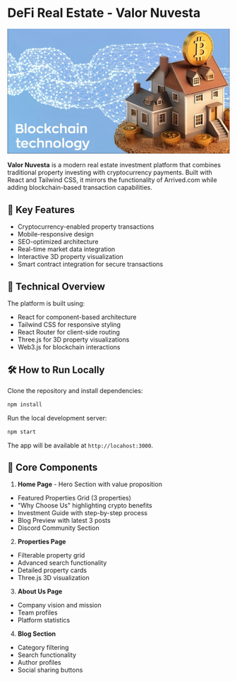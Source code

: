 # DeFi Real Estate - Valor Nuvesta


![Ads](./public/ads.png)

**Valor Nuvesta** is a modern real estate investment platform that combines traditional property investing with cryptocurrency payments. Built with React and Tailwind CSS, it mirrors the functionality of Arrived.com while adding blockchain-based transaction capabilities.

## 🚀 Key Features

- Cryptocurrency-enabled property transactions
- Mobile-responsive design
- SEO-optimized architecture
- Real-time market data integration
- Interactive 3D property visualization
- Smart contract integration for secure transactions

## 💼 Technical Overview

The platform is built using:

- React for component-based architecture
- Tailwind CSS for responsive styling
- React Router for client-side routing
- Three.js for 3D property visualizations
- Web3.js for blockchain interactions

## 🛠️ How to Run Locally

Clone the repository and install dependencies:

```bash
npm install
```

Run the local development server:

```bash
npm start
```

The app will be available at `http://locahost:3000`.

## 📌 Core Components

1. **Home Page** - Hero Section with value proposition

- Featured Properties Grid (3 properties)
- "Why Choose Us" highlighting crypto benefits
- Investment Guide with step-by-step process
- Blog Preview with latest 3 posts
- Discord Community Section

2. **Properties Page**

- Filterable property grid
- Advanced search functionality
- Detailed property cards
- Three.js 3D visualization

3. **About Us Page**

- Company vision and mission
- Team profiles
- Platform statistics

4. **Blog Section**

- Category filtering
- Search functionality
- Author profiles
- Social sharing buttons
